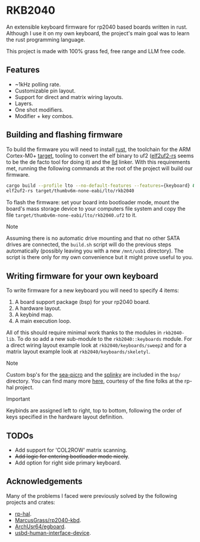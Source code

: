 # RKB2040

An extensible keyboard firmware for rp2040 based boards written in rust.
Although I use it on my own keyboard, the project's main goal was to learn the
rust programming language.

This project is made with 100% grass fed, free range and LLM free code.

## Features

- ~1kHz polling rate.
- Customizable pin layout.
- Support for direct and matrix wiring layouts.
- Layers.
- One shot modifiers.
- Modifier + key combos.

## Building and flashing firmware

To build the firmware you will need to install
[rust](https://www.rust-lang.org/), the toolchain for the ARM Cortex-M0+
[target](https://doc.rust-lang.org/rustc/platform-support/thumbv6m-none-eabi.html),
tooling to convert the elf binary to uf2
([elf2uf2-rs](https://github.com/JoNil/elf2uf2-rs) seems to be the de facto
tool for doing it) and the [lld](https://lld.llvm.org/) linker. With this
requirements met, running the following commands at the root of the project
will build our firmware.

```bash
cargo build --profile lto --no-default-features --features={keyboard} &&
elf2uf2-rs target/thumbv6m-none-eabi/lto/rkb2040
```

To flash the firmware: set your board into bootloader mode, mount the board's
mass storage device to your computers file system and copy the file
`target/thumbv6m-none-eabi/lto/rkb2040.uf2` to it.

> [!NOTE]
> Assuming there is no automatic drive mounting and that no other SATA
> drives are connected, the `build.sh` script will do the previous steps
> automatically (possibly leaving you with a new `/mnt/usb1` directory). The
> script is there only for my own convenience but it might prove useful to you.

## Writing firmware for your own keyboard

To write firmware for a new keyboard you will need to specify 4 items:

1. A board support package (bsp) for your rp2040 board.
2. A hardware layout.
3. A keybind map.
4. A main execution loop.

All of this should require minimal work thanks to the modules in `rkb2040-lib`.
To do so add a new sub-module to the `rkb2040::keyboards` module. For a direct
wiring layout example look at `rkb2040/keyboards/sweep2` and for a matrix
layout example look at `rkb2040/keyboards/skeletyl`.

> [!NOTE]
> Custom bsp's for the [sea-picro](https://github.com/joshajohnson/sea-picro)
> and the [splinky](https://github.com/Bastardkb/Splinky) are included in the
> `bsp/` directory. You can find many more
> [here](https://github.com/rp-rs/rp-hal-boards), courtesy of the fine folks at
> the rp-hal project.

> [!IMPORTANT]
> Keybinds are assigned left to right, top to bottom, following the order of
> keys specified in the hardware layout definition.

## TODOs

- Add support for 'COL2ROW' matrix scanning.
- ~~Add logic for entering bootloader mode nicely~~.
- Add option for right side primary keyboard.

## Acknowledgements

Many of the problems I faced were previously solved by the following projects
and crates:

- [rp-hal](https://github.com/rp-rs/rp-hal).
- [MarcusGrass/rp2040-kbd](https://github.com/MarcusGrass/rp2040-kbd).
- [ArchUsr64/egboard](https://github.com/ArchUsr64/egboard).
- [usbd-human-interface-device](https://github.com/dlkj/usbd-human-interface-device).
